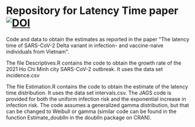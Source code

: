 # Repository for Latency Time paper [![DOI](https://zenodo.org/badge/865307690.svg)](https://doi.org/10.5281/zenodo.13912402)

Code and data to obtain the estimates as reported in the paper "The latency time of SARS-CoV-2 Delta
variant in infection- and vaccine-naive individuals from Vietnam". 

The file Descriptives.R contains the code to obtain the growth rate of the 2021 Ho Chi Minh city
SARS-CoV-2 outbreak. It uses the data set incidence.csv

The file Estimation.R contains the code to obtain the estimate of the latency time distribution. It
uses the data set intervals.csv. The JAGS code is provided for both the uniform infection risk and
the exponential increase in infection risk. The code assumes a generalized gamma distribution, but
that can be changed to Weibull or gamma (similar code can be found in the function Estimate_doublIn
in the doublIn package on CRAN).

